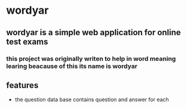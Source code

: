 # wordyar

## wordyar is a simple web application for **online test exams**

### this project was originally writen to help in word meaning learing beacause of this its name is wordyar 

## features
- the question data base contains question and answer for each
